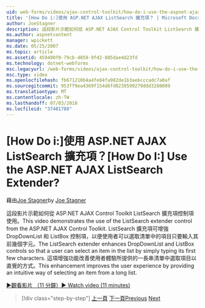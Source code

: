 ```yaml
---
uid: web-forms/videos/ajax-control-toolkit/how-do-i-use-the-aspnet-ajax-listsearch-extender
title: '[How Do i:]使用 ASP.NET AJAX ListSearch 擴充項？ | Microsoft Docs'
author: JoeStagner
description: 這段影片示範如何從 ASP.NET AJAX Control Toolkit ListSearch 擴充項控制項使用。 ListSearch 擴充項可增強 DropDownList 和 L...
ms.author: aspnetcontent
manager: wpickett
ms.date: 05/25/2007
ms.topic: article
ms.assetid: 459490f0-79cb-4859-9fd2-885dae4d23fd
ms.technology: dotnet-webforms
msc.legacyurl: /web-forms/videos/ajax-control-toolkit/how-do-i-use-the-aspnet-ajax-listsearch-extender
msc.type: video
ms.openlocfilehash: fb671210b4a4fe84fa982de1b3aebcccadc7a0af
ms.sourcegitcommit: 953ff9ea4369f154d6fd0239599279ddd3280009
ms.translationtype: MT
ms.contentlocale: zh-TW
ms.lasthandoff: 07/03/2018
ms.locfileid: "37401788"
---
```

<a name="how-do-i-use-the-aspnet-ajax-listsearch-extender"></a><span data-ttu-id="1fbe2-105">[How Do i:]使用 ASP.NET AJAX ListSearch 擴充項？</span><span class="sxs-lookup"><span data-stu-id="1fbe2-105">[How Do I:] Use the ASP.NET AJAX ListSearch Extender?</span></span>
====================
<span data-ttu-id="1fbe2-106">藉由[Joe Stagner](https://github.com/JoeStagner)</span><span class="sxs-lookup"><span data-stu-id="1fbe2-106">by [Joe Stagner](https://github.com/JoeStagner)</span></span>

<span data-ttu-id="1fbe2-107">這段影片示範如何從 ASP.NET AJAX Control Toolkit ListSearch 擴充項控制項使用。</span><span class="sxs-lookup"><span data-stu-id="1fbe2-107">This video demonstrates the use of the ListSearch extender control from the ASP.NET AJAX Control Toolkit.</span></span> <span data-ttu-id="1fbe2-108">ListSearch 擴充項可增強 DropDownList 和 ListBox 控制項，以便使用者可以選取清單中的項目只要輸入其前幾個字元。</span><span class="sxs-lookup"><span data-stu-id="1fbe2-108">The ListSearch extender enhances DropDownList and ListBox controls so that a user can select an item in the list by simply typing its first few characters.</span></span> <span data-ttu-id="1fbe2-109">這項增強功能改善使用者體驗所提供的一長串清單中選取項目以直覺的方式。</span><span class="sxs-lookup"><span data-stu-id="1fbe2-109">This enhancement improves the user experience by providing an intuitive way of selecting an item from a long list.</span></span>

[<span data-ttu-id="1fbe2-110">&#9654;觀看影片 （11 分鐘）</span><span class="sxs-lookup"><span data-stu-id="1fbe2-110">&#9654; Watch video (11 minutes)</span></span>](https://channel9.msdn.com/Blogs/ASP-NET-Site-Videos/how-do-i-use-the-aspnet-ajax-listsearch-extender)

> [!div class="step-by-step"]
> <span data-ttu-id="1fbe2-111">[上一頁](how-do-i-use-the-aspnet-ajax-nobot-control.md)
> [下一頁](how-do-i-use-the-pagingbulletedlist-extender-control.md)</span><span class="sxs-lookup"><span data-stu-id="1fbe2-111">[Previous](how-do-i-use-the-aspnet-ajax-nobot-control.md)
[Next](how-do-i-use-the-pagingbulletedlist-extender-control.md)</span></span>
